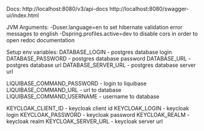 Docs:
http://localhost:8080/v3/api-docs
http://localhost:8080/swagger-ui/index.html

JVM Arguments:
-Duser.language=en to set hibernate validation error messages to english
-Dspring.profiles.active=dev to disable cors in order to open redoc documentation

Setup env variables:
DATABASE_LOGIN - postgres database login
DATABASE_PASSWORD - postgres database password
DATABASE_URL - postgres database url
DATABASE_SERVER_URL - postgres database server url

LIQUIBASE_COMMAND_PASSWORD - login to liquibase
LIQUIBASE_COMMAND_URL - url to database
LIQUIBASE_COMMAND_USERNAME - username to database

KEYCLOAK_CLIENT_ID - keycloak client id
KEYCLOAK_LOGIN - keycloak login
KEYCLOAK_PASSWORD - keycloak password
KEYCLOAK_REALM - keycloak realm
KEYCLOAK_SERVER_URL - keycloak server url
